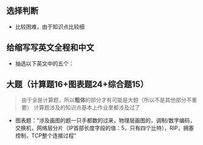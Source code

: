 ## 选择判断

- 比较困难，由于知识点比较细
## 给缩写写英文全程和中文

- 抽选以下英文中的五个：
## 大题（计算题16+图表题24+综合题15）

>由于全是计算题，所以**粗体**的部分才有可能是大题（所以不是其他部分不重要）
>计算题涉及的知识点基本上作业里都涉及过了

- 图表题：”涉及画图的题一只手都数的过来，物理层画图的，调制/数字编码，交换机，网络层分片（IP首部长度字段的值：5，只有四个比特），RIP，拥塞控制，TCP整个连接过程“


